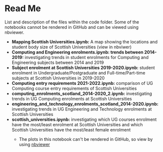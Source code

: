 # Read Me

List and description of the files within the code folder. Some of the notebooks cannot be rendered in GitHub and can be viewed using nbviewer.

<ul>
  <li><b>Mapping Scottish Universities.ipynb:</b> A map showing the locations and student body size of Scottish Universities (view in nbviwer)</li>
  <li><b>Computing and Engineering enrolments.ipynb: trends between 2014-2019:</b> investigating trends in student enrolments for Computing and Engineering subjects between 2014 and 2019</li>
  <li><b>Subject enrolment at Scottish Universities 2019-2020.ipynb:</b> student enrolment in Undergraduate/Postgraduate and Full-time/Part-time subjects at Scottish Universities in 2019-2020</li>
  <li><b>Computing entry requirements 2021-2022.ipynb:</b> comparison of UG Computing course entry requirements of Scottish Universities</li>
  <li><b>computing_enrolments_scotland_2014-2020_2.ipynb:</b> investigating trends in UG Computing enrolments at Scottish Universities</li>
  <li><b>engineering_and_technology_enrolments_scotland_2014-2020.ipynb:</b> investigating trends in UG Engineering and Technology enrolments at Scottish Universities</li>
  <li><b>scottish_universities.ipynb:</b> investigating which UG courses enrolment have the most/least enrolment at Scottish Universities and which Scottish Universities have the most/least female enrolment</li>
  <ul>
    <li>The plots in this notebook can't be rendered in GitHub, so view by using <a href="https://nbviewer.jupyter.org/" target="_blank">nbviewer</a></li>
  </ul>
</ul>
